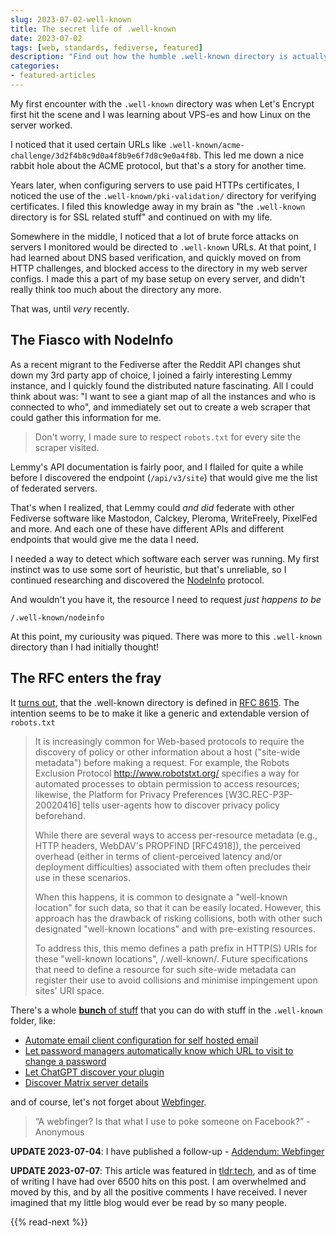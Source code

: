 ```yaml
---
slug: 2023-07-02-well-known
title: The secret life of .well-known
date: 2023-07-02
tags: [web, standards, fediverse, featured]
description: "Find out how the humble .well-known directory is actually chock-full of bonuses that will make your web development life easier."
categories:
- featured-articles
---
```


My first encounter with the `.well-known` directory was when Let's Encrypt first hit the scene and I was learning about VPS-es and how Linux on the server worked. 

I noticed that it used certain URLs like `.well-known/acme-challenge/3d2f4b8c9d0a4f8b9e6f7d8c9e0a4f8b`. This led me down a nice rabbit hole about the ACME protocol, but that's a story for another time.

Years later, when configuring servers to use paid HTTPs certificates, I noticed the use of the `.well-known/pki-validation/` directory for verifying certificates. I filed this knowledge away in my brain as "the `.well-known` directory is for SSL related stuff" and continued on with my life.

Somewhere in the middle, I noticed that a lot of brute force attacks on servers I monitored would be directed to `.well-known` URLs. At that point, I had learned about DNS based verification, and quickly moved on from HTTP challenges, and blocked access to the directory in my web server configs. I made this a part of my base setup on every server, and didn't really think too much about the directory any more.

That was, until _very_ recently.

## The Fiasco with NodeInfo
As a recent migrant to the Fediverse after the Reddit API changes shut down my 3rd party app of choice, I joined a fairly interesting Lemmy instance, and I quickly found the distributed nature fascinating. All I could think about was: "I want to see a giant map of all the instances and who is connected to who", and immediately set out to create a web scraper that could gather this information for me.

> Don't worry, I made sure to respect `robots.txt` for every site the scraper visited.

Lemmy's API documentation is fairly poor, and I flailed for quite a while before I discovered the endpoint (`/api/v3/site`) that would give me the list of federated servers.

That's when I realized, that Lemmy could _and did_ federate with other Fediverse software like Mastodon, Calckey, Pleroma, WriteFreely, PixelFed and more. And each one of these have different APIs and different endpoints that would give me the data I need. 

I needed a way to detect which software each server was running. My first instinct was to use some sort of heuristic, but that's unreliable, so I continued researching and discovered the [NodeInfo](https://github.com/jhass/nodeinfo/blob/main/PROTOCOL.md) protocol.

And wouldn't you have it, the resource I need to request _just happens to be_
```
/.well-known/nodeinfo
```

At this point, my curiousity was piqued. There was more to this `.well-known` directory than I had initially thought!

## The RFC enters the fray
It [turns out](https://serverfault.com/questions/795467/what-is-the-purpose-of-the-well-known-folder), that the .well-known directory is defined in [RFC 8615](https://www.rfc-editor.org/rfc/rfc8615). The intention seems to be to make it like a generic and extendable version of `robots.txt` 

>    It is increasingly common for Web-based protocols to require the discovery of policy or other information about a host ("site-wide metadata") before making a request. For example, the Robots Exclusion Protocol http://www.robotstxt.org/ specifies a way for automated processes to obtain permission to access resources; likewise, the Platform for Privacy Preferences [W3C.REC-P3P-20020416] tells user-agents how to discover privacy policy beforehand.
>
>
>    While there are several ways to access per-resource metadata (e.g., HTTP headers, WebDAV's PROPFIND [RFC4918]), the perceived overhead (either in terms of client-perceived latency and/or deployment difficulties) associated with them often precludes their use in these scenarios.
>
>
>    When this happens, it is common to designate a "well-known location" for such data, so that it can be easily located. However, this approach has the drawback of risking collisions, both with other such designated "well-known locations" and with pre-existing resources.
>
>
>    To address this, this memo defines a path prefix in HTTP(S) URIs for these "well-known locations", /.well-known/. Future specifications that need to define a resource for such site-wide metadata can register their use to avoid collisions and minimise impingement upon sites' URI space.

There's a whole [**bunch** of stuff](https://en.wikipedia.org/w/index.php?title=Well-known_URI#List_of_well-known_URIs) that you can do with stuff in the `.well-known` folder, like:
* [Automate email client configuration for self hosted email](https://www.hardill.me.uk/wordpress/2021/01/24/email-autoconfiguration/)
* [Let password managers automatically know which URL to visit to change a password](https://web.dev/change-password-url/)
* [Let ChatGPT discover your plugin](https://platform.openai.com/docs/plugins/getting-started)
* [Discover Matrix server details](https://spec.matrix.org/latest/client-server-api/#well-known-uri)

and of course, let's not forget about [Webfinger](https://webfinger.net/).

> “A webfinger? Is that what I use to poke someone on Facebook?” - Anonymous

**UPDATE 2023-07-04**: I have published a follow-up - [Addendum: Webfinger](/blog/2023-07-04-addendum-webfinger)

**UPDATE 2023-07-07**: This article was featured in [tldr.tech](https://tldr.tech/tech/2023-07-07), and as of time of writing I have had over 6500 hits on this post. I am overwhelmed and moved by this, and by all the positive comments I have received. I never imagined that my little blog would ever be read by so many people.

{{% read-next %}}
